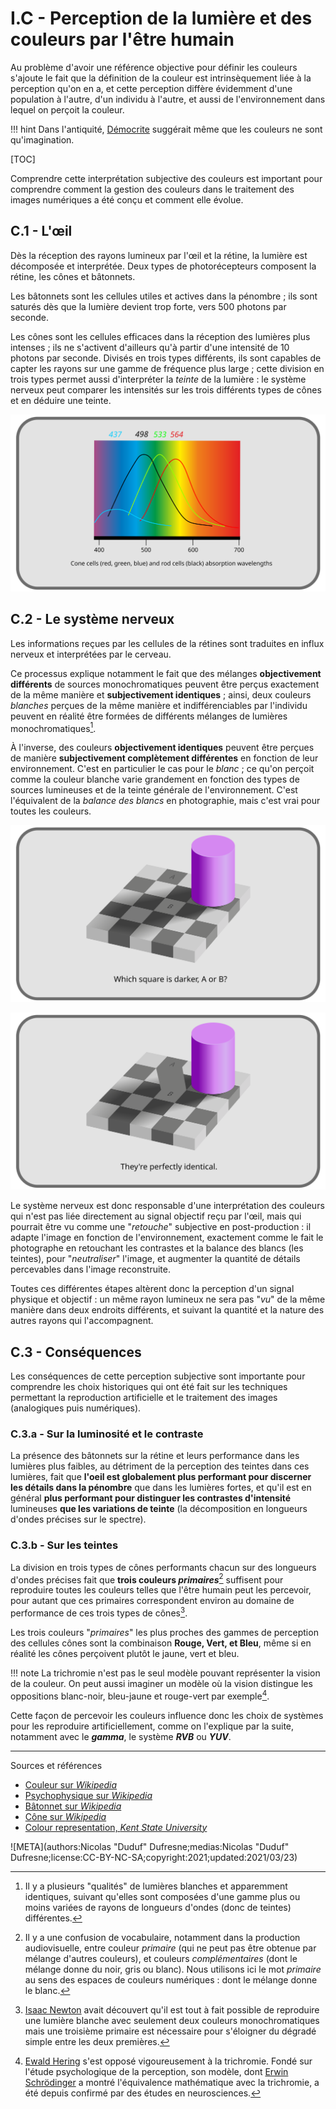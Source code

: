 # I.C - Perception de la lumière et des couleurs par l'être humain

Au problème d'avoir une référence objective pour définir les couleurs s'ajoute le fait que la définition de la couleur est intrinsèquement liée à la perception qu'on en a, et cette perception diffère évidemment d'une population à l'autre, d'un individu à l'autre, et aussi de l'environnement dans lequel on perçoit la couleur.

!!! hint
    Dans l'antiquité, [Démocrite](https://fr.wikipedia.org/wiki/D%C3%A9mocrite) suggérait même que les couleurs ne sont qu'imagination.

[TOC]

Comprendre cette interprétation subjective des couleurs est important pour comprendre comment la gestion des couleurs dans le traitement des images numériques a été conçu et comment elle évolue.

## C.1 -  L'œil

Dès la réception des rayons lumineux par l'œil et la rétine, la lumière est décomposée et interprétée. Deux types de photorécepteurs composent la rétine, les cônes et bâtonnets.

Les bâtonnets sont les cellules utiles et actives dans la pénombre ; ils sont saturés dès que la lumière devient trop forte, vers 500 photons par seconde.

Les cônes sont les cellules efficaces dans la réception des lumières plus intenses ; ils ne s'activent d'ailleurs qu'à partir d'une intensité de 10 photons par seconde. Divisés en trois types différents, ils sont capables de capter les rayons sur une gamme de fréquence plus large ; cette division en trois types permet aussi d'interpréter la *teinte* de la lumière : le système nerveux peut comparer les intensités sur les trois différents types de cônes et en déduire une teinte.

![](img/retina-absorption.svg)

## C.2 - Le système nerveux

Les informations reçues par les cellules de la rétines sont traduites en influx nerveux et interprétées par le cerveau.

Ce processus explique notamment le fait que des mélanges **objectivement différents** de sources monochromatiques peuvent être perçus exactement de la même manière et **subjectivement identiques** ; ainsi, deux couleurs *blanches* perçues de la même manière et indifférenciables par l'individu peuvent en réalité être formées de différents mélanges de lumières monochromatiques[^1].

À l'inverse, des couleurs **objectivement identiques** peuvent être perçues de manière **subjectivement complètement différentes** en fonction de leur environnement. C'est en particulier le cas pour le *blanc* ; ce qu'on perçoit comme la couleur blanche varie grandement en fonction des types de sources lumineuses et de la teinte générale de l'environnement. C'est l'équivalent de la *balance des blancs* en photographie, mais c'est vrai pour toutes les couleurs.

![](img/grey-illusion-1.svg)

![](img/grey-illusion-2.svg)

Le système nerveux est donc responsable d'une interprétation des couleurs qui n'est pas liée directement au signal objectif reçu par l'œil, mais qui pourrait être vu comme une "*retouche*" subjective en post-production : il adapte l'image en fonction de l'environnement, exactement comme le fait le photographe en retouchant les contrastes et la balance des blancs (les teintes), pour "*neutraliser*" l'image, et augmenter la quantité de détails percevables dans l'image reconstruite.

Toutes ces différentes étapes altèrent donc la perception d'un signal physique et objectif : un même rayon lumineux ne sera pas "*vu*" de la même manière dans deux endroits différents, et suivant la quantité et la nature des autres rayons qui l'accompagnent.

## C.3 - Conséquences

Les conséquences de cette perception subjective sont importante pour comprendre les choix historiques qui ont été fait sur les techniques permettant la reproduction artificielle et le traitement des images (analogiques puis numériques).

### C.3.a - Sur la luminosité et le contraste

La présence des bâtonnets sur la rétine et leurs performance dans les lumières plus faibles, au détriment de la perception des teintes dans ces lumières, fait que **l'oeil est globalement plus performant pour discerner les détails dans la pénombre** que dans les lumières fortes, et qu'il est en général **plus performant pour distinguer les contrastes d'intensité** lumineuses **que les variations de teinte** (la décomposition en longueurs d'ondes précises sur le spectre).

### C.3.b - Sur les teintes

La division en trois types de cônes performants chacun sur des longueurs d'ondes précises fait que **trois couleurs _primaires_**[^2] suffisent pour reproduire toutes les couleurs telles que l'être humain peut les percevoir, pour autant que ces primaires correspondent environ au domaine de performance de ces trois types de cônes[^3].

Les trois couleurs "*primaires*" les plus proches des gammes de perception des cellules cônes sont la combinaison **Rouge, Vert, et Bleu**, même si en réalité les cônes perçoivent plutôt le jaune, vert et bleu.

!!! note
    La trichromie n'est pas le seul modèle pouvant représenter la vision de la couleur. On peut aussi imaginer un modèle où la vision distingue les oppositions blanc-noir, bleu-jaune et rouge-vert par exemple[^4].

Cette façon de percevoir les couleurs influence donc les choix de systèmes pour les reproduire artificiellement, comme on l'explique par la suite, notamment avec le ***gamma***, le système ***RVB*** ou ***YUV***.

----
Sources et références

- [Couleur sur *Wikipedia*](https://fr.wikipedia.org/wiki/Couleur)
- [Psychophysique sur *Wikipedia*](https://fr.wikipedia.org/wiki/Psychophysique)
- [Bâtonnet sur *Wikipedia*](https://fr.wikipedia.org/wiki/B%C3%A2tonnet)
- [Cône sur *Wikipedia*](https://fr.wikipedia.org/wiki/C%C3%B4ne_(photor%C3%A9cepteur))
- [Colour representation, *Kent State University*](http://www.cs.kent.edu/~farrell/cg00/lectures/color/colour.html)

![META](authors:Nicolas "Duduf" Dufresne;medias:Nicolas "Duduf" Dufresne;license:CC-BY-NC-SA;copyright:2021;updated:2021/03/23)

[^1]:
    Il y a plusieurs "qualités" de lumières blanches et apparemment identiques, suivant qu'elles sont composées d'une gamme plus ou moins variées de rayons de longueurs d'ondes (donc de teintes) différentes.
[^2]:
    Il y a une confusion de vocabulaire, notamment dans la production audiovisuelle, entre couleur *primaire* (qui ne peut pas être obtenue par mélange d'autres couleurs), et couleurs *complémentaires* (dont le mélange donne du noir, gris ou blanc). Nous utilisons ici le mot *primaire* au sens des espaces de couleurs numériques : dont le mélange donne le blanc.
[^3]:
    [Isaac Newton](https://fr.wikipedia.org/wiki/Isaac_Newton) avait découvert qu'il est tout à fait possible de reproduire une lumière blanche avec seulement deux couleurs monochromatiques mais une troisième primaire est nécessaire pour s'éloigner du dégradé simple entre les deux premières.
[^4]:
    [Ewald Hering](https://fr.wikipedia.org/wiki/Ewald_Hering) s'est opposé vigoureusement à la trichromie. Fondé sur l'étude psychologique de la perception, son modèle, dont [Erwin Schrödinger](https://fr.wikipedia.org/wiki/Erwin_Schr%C3%B6dinger) a montré l'équivalence mathématique avec la trichromie, a été depuis confirmé par des études en neurosciences. 